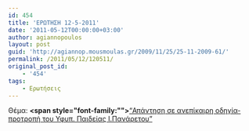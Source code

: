 ```yaml
---
id: 454
title: 'ΕΡΩΤΗΣΗ 12-5-2011'
date: '2011-05-12T00:00:00+03:00'
author: agiannopoulos
layout: post
guid: 'http://agiannop.mousmoulas.gr/2009/11/25/25-11-2009-61/'
permalink: /2011/05/12/120511/
original_post_id:
    - '454'
tags:
    - Ερωτήσεις
---
```


Θέμα: **<span style="font-family:""></span>**[“Απάντηση σε ανεπίκαιρη οδηγία-προτροπή του Υφυπ. Παιδείας Ι.Πανάρετου” ](/wp-content/uploads/2009/11/12052011_sxetka_me_ypoyrgo_paidias.pdf)